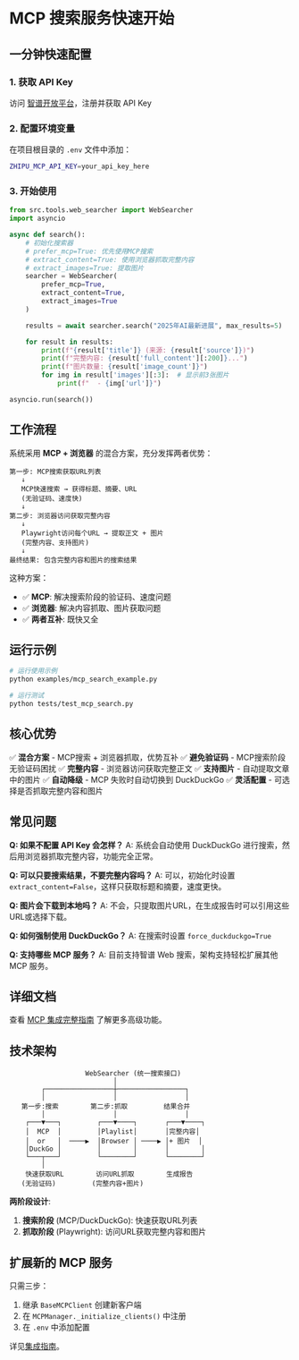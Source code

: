 # MCP 搜索服务快速开始

## 一分钟快速配置

### 1. 获取 API Key

访问 [智谱开放平台](https://open.bigmodel.cn/)，注册并获取 API Key

### 2. 配置环境变量

在项目根目录的 `.env` 文件中添加：

```bash
ZHIPU_MCP_API_KEY=your_api_key_here
```

### 3. 开始使用

```python
from src.tools.web_searcher import WebSearcher
import asyncio

async def search():
    # 初始化搜索器
    # prefer_mcp=True: 优先使用MCP搜索
    # extract_content=True: 使用浏览器抓取完整内容
    # extract_images=True: 提取图片
    searcher = WebSearcher(
        prefer_mcp=True,
        extract_content=True,
        extract_images=True
    )

    results = await searcher.search("2025年AI最新进展", max_results=5)

    for result in results:
        print(f"{result['title']} (来源: {result['source']})")
        print(f"完整内容: {result['full_content'][:200]}...")
        print(f"图片数量: {result['image_count']}")
        for img in result['images'][:3]:  # 显示前3张图片
            print(f"  - {img['url']}")

asyncio.run(search())
```

## 工作流程

系统采用 **MCP + 浏览器** 的混合方案，充分发挥两者优势：

```
第一步: MCP搜索获取URL列表
   ↓
   MCP快速搜索 → 获得标题、摘要、URL
   (无验证码、速度快)
   ↓
第二步: 浏览器访问获取完整内容
   ↓
   Playwright访问每个URL → 提取正文 + 图片
   (完整内容、支持图片)
   ↓
最终结果: 包含完整内容和图片的搜索结果
```

这种方案：
- ✅ **MCP**: 解决搜索阶段的验证码、速度问题
- ✅ **浏览器**: 解决内容抓取、图片获取问题
- ✅ **两者互补**: 既快又全

## 运行示例

```bash
# 运行使用示例
python examples/mcp_search_example.py

# 运行测试
python tests/test_mcp_search.py
```

## 核心优势

✅ **混合方案** - MCP搜索 + 浏览器抓取，优势互补
✅ **避免验证码** - MCP搜索阶段无验证码困扰
✅ **完整内容** - 浏览器访问获取完整正文
✅ **支持图片** - 自动提取文章中的图片
✅ **自动降级** - MCP 失败时自动切换到 DuckDuckGo
✅ **灵活配置** - 可选择是否抓取完整内容和图片

## 常见问题

**Q: 如果不配置 API Key 会怎样？**
A: 系统会自动使用 DuckDuckGo 进行搜索，然后用浏览器抓取完整内容，功能完全正常。

**Q: 可以只要搜索结果，不要完整内容吗？**
A: 可以，初始化时设置 `extract_content=False`，这样只获取标题和摘要，速度更快。

**Q: 图片会下载到本地吗？**
A: 不会，只提取图片URL，在生成报告时可以引用这些URL或选择下载。

**Q: 如何强制使用 DuckDuckGo？**
A: 在搜索时设置 `force_duckduckgo=True`

**Q: 支持哪些 MCP 服务？**
A: 目前支持智谱 Web 搜索，架构支持轻松扩展其他 MCP 服务。

## 详细文档

查看 [MCP 集成完整指南](./MCP_INTEGRATION_GUIDE.md) 了解更多高级功能。

## 技术架构

```
                   WebSearcher (统一搜索接口)
                          │
        ┌─────────────────┼─────────────────┐
        │                 │                 │
   第一步:搜索        第二步:抓取         结果合并
        │                 │                 │
    ┌───▼───┐         ┌───▼────┐       ┌───▼────┐
    │  MCP  │         │Playlist│       │完整内容│
    │  or   │  ────▶  │Browser │ ────▶ │+ 图片  │
    │DuckGo │         │        │       │        │
    └───┬───┘         └────────┘       └────────┘
        │
    快速获取URL        访问URL抓取        生成报告
   (无验证码)         (完整内容+图片)
```

**两阶段设计**:
1. **搜索阶段** (MCP/DuckDuckGo): 快速获取URL列表
2. **抓取阶段** (Playwright): 访问URL获取完整内容和图片

## 扩展新的 MCP 服务

只需三步：

1. 继承 `BaseMCPClient` 创建新客户端
2. 在 `MCPManager._initialize_clients()` 中注册
3. 在 `.env` 中添加配置

详见[集成指南](./MCP_INTEGRATION_GUIDE.md#mcp-服务扩展)。
